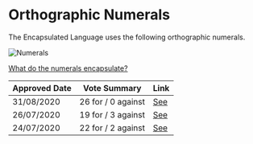 # Orthographic Numerals

The Encapsulated Language uses the following orthographic numerals.

![Numerals](/elp-documentation/img/numbers/Numerals.png)

[What do the numerals encapsulate?](https://kroyxlab.github.io/elp-documentation/encapsulation.html#numerals)

| Approved Date |    Vote Summary    | Link                                                                                                                    |
| ------------- | :----------------: | ----------------------------------------------------------------------------------------------------------------------- |
| 31/08/2020    | 26 for / 0 against | [See](https://www.reddit.com/r/EncapsulatedLanguage/comments/iitsfp/official_proposal_vote_to_change_numeral_0/)        |
| 26/07/2020    | 19 for / 3 against | [See](https://www.reddit.com/r/EncapsulatedLanguage/comments/hwyxdw/official_proposal_vote_to_modify_numeral_0_for/)    |
| 24/07/2020    | 22 for / 2 against | [See](https://www.reddit.com/r/EncapsulatedLanguage/comments/hvmhsr/official_proposal_vote_to_officialise_the_numeral/) |
